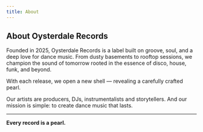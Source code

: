 ```yaml
---
title: About
---
```

## About Oysterdale Records

Founded in 2025, Oysterdale Records is a label built on groove, soul, and a deep love for dance music. From dusty basements to rooftop sessions, we champion the sound of tomorrow rooted in the essence of disco, house, funk, and beyond.

With each release, we open a new shell — revealing a carefully crafted pearl.

Our artists are producers, DJs, instrumentalists and storytellers. And our mission is simple: to create dance music that lasts.

- - -

**Every record is a pearl.**